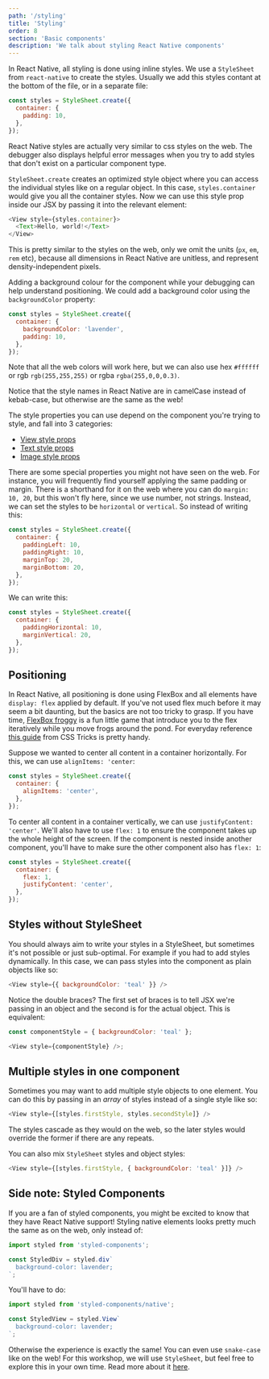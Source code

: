 ```yaml
---
path: '/styling'
title: 'Styling'
order: 8
section: 'Basic components'
description: 'We talk about styling React Native components'
---
```


In React Native, all styling is done using inline styles. We use a `StyleSheet` from `react-native` to create the styles. Usually we add this styles contant at the bottom of the file, or in a separate file:

```js
const styles = StyleSheet.create({
  container: {
    padding: 10,
  },
});
```

React Native styles are actually very similar to css styles on the web. The debugger also displays helpful error messages when you try to add styles that don't exist on a particular component type.

`StyleSheet.create` creates an optimized style object where you can access the individual styles like on a regular object. In this case, `styles.container` would give you all the container styles. Now we can use this style prop inside our JSX by passing it into the relevant element:

```js
<View style={styles.container}>
  <Text>Hello, world!</Text>
</View>
```

This is pretty similar to the styles on the web, only we omit the units (`px`, `em`, `rem` etc), because all dimensions in React Native are unitless, and represent density-independent pixels.

Adding a background colour for the component while your debugging can help understand positioning. We could add a background color using the `backgroundColor` property:

```js
const styles = StyleSheet.create({
  container: {
    backgroundColor: 'lavender',
    padding: 10,
  },
});
```

Note that all the web colors will work here, but we can also use hex `#ffffff` or rgb `rgb(255,255,255)` or rgba `rgba(255,0,0,0.3)`.

Notice that the style names in React Native are in camelCase instead of kebab-case, but otherwise are the same as the web!

The style properties you can use depend on the component you're trying to style, and fall into 3 categories:

- [View style props](https://reactnative.dev/docs/view-style-props)
- [Text style props](https://reactnative.dev/docs/text-style-props)
- [Image style props](https://reactnative.dev/docs/image-style-props)

There are some special properties you might not have seen on the web. For instance, you will frequently find yourself applying the same padding or margin. There is a shorthand for it on the web where you can do `margin: 10, 20`, but this won't fly here, since we use number, not strings. Instead, we can set the styles to be `horizontal` or `vertical`. So instead of writing this:

```js
const styles = StyleSheet.create({
  container: {
    paddingLeft: 10,
    paddingRight: 10,
    marginTop: 20,
    marginBottom: 20,
  },
});
```

We can write this:

```js
const styles = StyleSheet.create({
  container: {
    paddingHorizontal: 10,
    marginVertical: 20,
  },
});
```

## Positioning

In React Native, all positioning is done using FlexBox and all elements have `display: flex` applied by default. If you've not used flex much before it may seem a bit daunting, but the basics are not too tricky to grasp. If you have time, [FlexBox froggy](https://flexboxfroggy.com/) is a fun little game that introduce you to the flex iteratively while you move frogs around the pond. For everyday reference [this guide](https://css-tricks.com/snippets/css/a-guide-to-flexbox/) from CSS Tricks is pretty handy.

Suppose we wanted to center all content in a container horizontally. For this, we can use `alignItems: 'center`:

```js
const styles = StyleSheet.create({
  container: {
    alignItems: 'center',
  },
});
```

To center all content in a container vertically, we can use `justifyContent: 'center'`. We'll also have to use `flex: 1` to ensure the component takes up the whole height of the screen. If the component is nested inside another component, you'll have to make sure the other component also has `flex: 1`:

```js
const styles = StyleSheet.create({
  container: {
    flex: 1,
    justifyContent: 'center',
  },
});
```

## Styles without StyleSheet

You should always aim to write your styles in a StyleSheet, but sometimes it's not possible or just sub-optimal. For example if you had to add styles dynamically. In this case, we can pass styles into the component as plain objects like so:

```js
<View style={{ backgroundColor: 'teal' }} />
```

Notice the double braces? The first set of braces is to tell JSX we're passing in an object and the second is for the actual object. This is equivalent:

```js
const componentStyle = { backgroundColor: 'teal' };

<View style={componentStyle} />;
```

## Multiple styles in one component

Sometimes you may want to add multiple style objects to one element. You can do this by passing in an _array_ of styles instead of a single style like so:

```js
<View style={[styles.firstStyle, styles.secondStyle]} />
```

The styles cascade as they would on the web, so the later styles would override the former if there are any repeats.

You can also mix `StyleSheet` styles and object styles:

```js
<View style={[styles.firstStyle, { backgroundColor: 'teal' }]} />
```

## Side note: Styled Components

If you are a fan of styled components, you might be excited to know that they have React Native support! Styling native elements looks pretty much the same as on the web, only instead of:

```js
import styled from 'styled-components';

const StyledDiv = styled.div`
  background-color: lavender;
`;
```

You'll have to do:

```js
import styled from 'styled-components/native';

const StyledView = styled.View`
  background-color: lavender;
`;
```

Otherwise the experience is exactly the same! You can even use `snake-case` like on the web! For this workshop, we will use `StyleSheet`, but feel free to explore this in your own time. Read more about it [here](https://styled-components.com/docs/basics#react-native).
